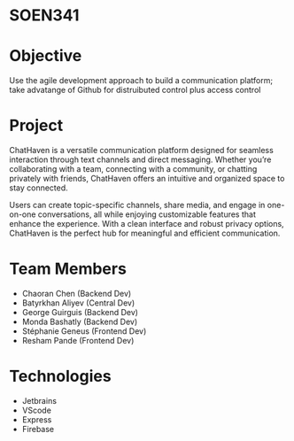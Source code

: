 # SOEN341
# Objective

Use the agile development approach to build a communication platform; take advatange of Github for distruibuted control plus access control

# Project

ChatHaven is a versatile communication platform designed for seamless interaction through text channels and direct messaging. Whether you’re collaborating with a team, connecting with a community, or chatting privately with friends, ChatHaven offers an intuitive and organized space to stay connected. 

Users can create topic-specific channels, share media, and engage in one-on-one conversations, all while enjoying customizable features that enhance the experience. With a clean interface and robust privacy options, ChatHaven is the perfect hub for meaningful and efficient communication.


# Team Members

* Chaoran Chen (Backend Dev)
* Batyrkhan Aliyev (Central Dev)
* George Guirguis (Backend Dev)
* Monda Bashatly (Backend Dev)
* Stéphanie Geneus (Frontend Dev)
* Resham Pande (Frontend Dev)

# Technologies
* Jetbrains
* VScode
* Express
* Firebase
